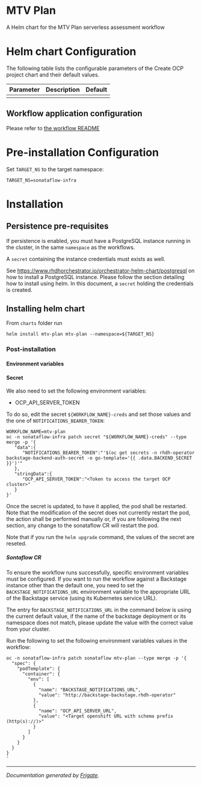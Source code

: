 
MTV Plan
===========

A Helm chart for the MTV Plan serverless assessment workflow


# Helm chart Configuration

The following table lists the configurable parameters of the Create OCP project chart and their default values.

| Parameter                | Description             | Default        |
| ------------------------ | ----------------------- | -------------- |
|                          |                         |                |

## Workflow application configuration
Please refer to [the workflow README](https://github.com/rhdhorchestrator/serverless-workflows/blob/main/workflows/mtv-plan/README.md#workflow-application-configuration)

# Pre-installation Configuration
Set `TARGET_NS` to the target namespace:
```console
TARGET_NS=sonataflow-infra
```

# Installation
## Persistence pre-requisites
If persistence is enabled, you must have a PostgreSQL instance running in the cluster, in the same `namespace` as the workflows.

A `secret` containing the instance credentials must exists as well. 

See https://www.rhdhorchestrator.io/orchestrator-helm-chart/postgresql on how to install a PostgreSQL instance. Please follow the section detailing how to install using helm. In this document, a `secret` holding the credentials is created.


## Installing helm chart 
From `charts` folder run 
```console
helm install mtv-plan mtv-plan --namespace=${TARGET_NS}
```
### Post-installation

#### Environment variables
#### Secret

We also need to set the following environment variables:
* OCP_API_SERVER_TOKEN

To do so, edit the secret `${WORKFLOW_NAME}-creds` and set those values and the one of `NOTIFICATIONS_BEARER_TOKEN`:
```
WORKFLOW_NAME=mtv-plan
oc -n sonataflow-infra patch secret "${WORKFLOW_NAME}-creds" --type merge -p '{
   "data":{
      "NOTIFICATIONS_BEARER_TOKEN":"'$(oc get secrets -n rhdh-operator backstage-backend-auth-secret -o go-template='{{ .data.BACKEND_SECRET  }}')'"
   },
   "stringData":{
      "OCP_API_SERVER_TOKEN":"<Token to access the target OCP cluster>"
   }
}'
```

Once the secret is updated, to have it applied, the pod shall be restarted. 
Note that the modification of the secret does not currently restart the pod, the action shall be performed manually or, if you are following the next section, any change to the sonataflow CR will restart the pod.

Note that if you run the `helm upgrade` command, the values of the secret are reseted.

##### Sontaflow CR

To ensure the workflow runs successfully, specific environment variables must be configured. If you want to run the workflow against a Backstage instance other than the default one, you need to set the `BACKSTAGE_NOTIFICATIONS_URL` environment variable to the appropriate URL of the Backstage service (using its Kubernetes service URL). 

The entry for `BACKSTAGE_NOTIFICATIONS_URL` in the command below is using the current default value, if the name of the backstage deployment or its namespace does not match, please update the value with the correct value from your cluster.

Run the following to set the following environment variables values in the workflow:
```console
oc -n sonataflow-infra patch sonataflow mtv-plan --type merge -p '{
  "spec": {
    "podTemplate": {
      "container": {
        "env": [
          {
            "name": "BACKSTAGE_NOTIFICATIONS_URL",
            "value": "http://backstage-backstage.rhdh-operator"
          },
          {
            "name": "OCP_API_SERVER_URL",
            "value": "<Target openshift URL with schema prefix (http(s)://)>"
          }
        ]
      }
    }
  }
}
'
```



---
_Documentation generated by [Frigate](https://frigate.readthedocs.io)._

